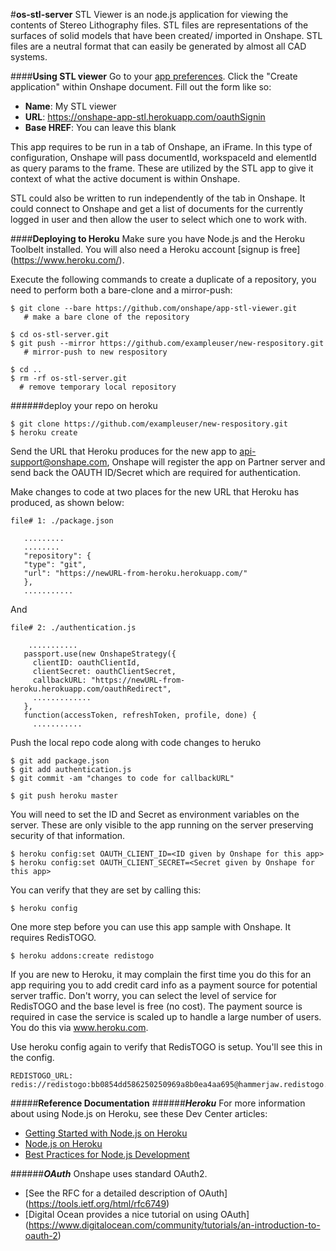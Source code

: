 #**os-stl-server**
STL Viewer is an node.js application for viewing the contents of Stereo Lithography files. STL files are representations of the surfaces of solid models that have been created/ imported in Onshape. STL files are a neutral format that can easily be generated by almost all CAD systems.

####**Using STL viewer**
Go to your [app preferences](https://partner.dev.onshape.com/). Click the "Create application" within Onshape document. Fill out the form like so:

* **Name**: My STL viewer
* **URL**: https://onshape-app-stl.herokuapp.com/oauthSignin
* **Base HREF**: You can leave this blank

This app requires to be run in a tab of Onshape, an iFrame. In this type of configuration, Onshape will pass documentId, workspaceId and elementId as query params to the frame. These are utilized by the STL app to give it context of what the active document is within Onshape. 

STL could also be written to run independently of the tab in Onshape. It could connect to Onshape and get a list of documents for the currently logged in user and then allow the user to select which one to work with.

####**Deploying to Heroku**
Make sure you have Node.js and the Heroku Toolbelt installed. You will also need a Heroku account [signup is free] (https://www.heroku.com/).

Execute the following commands to create a duplicate of a repository, you need to perform both a bare-clone and a mirror-push:

    $ git clone --bare https://github.com/onshape/app-stl-viewer.git
       # make a bare clone of the repository
    
    $ cd os-stl-server.git
    $ git push --mirror https://github.com/exampleuser/new-respository.git
       # mirror-push to new respository
       
    $ cd ..
    $ rm -rf os-stl-server.git
      # remove temporary local repository

######deploy your repo on heroku

    $ git clone https://github.com/exampleuser/new-respository.git  
    $ heroku create

Send the URL that Heroku produces for the new app to api-support@onshape.com, Onshape will register the app on Partner server and send back the OAUTH ID/Secret which are required for authentication.

Make changes to code at two places for the new URL that Heroku has produced, as shown below:

    file# 1: ./package.json
       
       ......... 
       ........
       "repository": {
       "type": "git",
       "url": "https://newURL-from-heroku.herokuapp.com/"
       },
       ...........
       
   And
   
    file# 2: ./authentication.js
          
        ........... 
       passport.use(new OnshapeStrategy({
         clientID: oauthClientId,
         clientSecret: oauthClientSecret,
         callbackURL: "https://newURL-from-heroku.herokuapp.com/oauthRedirect",
         .............
       },
       function(accessToken, refreshToken, profile, done) {
         ........... 

Push the local repo code along with code changes to heruko

    $ git add package.json
    $ git add authentication.js
    $ git commit -am "changes to code for callbackURL"
    
    $ git push heroku master

You will need to set the ID and Secret as environment variables on the server. These are only visible to the app running on the server preserving security of that information.

    $ heroku config:set OAUTH_CLIENT_ID=<ID given by Onshape for this app>
    $ heroku config:set OAUTH_CLIENT_SECRET=<Secret given by Onshape for this app>

You can verify that they are set by calling this:

    $ heroku config

One more step before you can use this app sample with Onshape. It requires RedisTOGO. 

    $ heroku addons:create redistogo

If you are new to Heroku, it may complain the first time you do this for an app requiring you to add credit card info as a payment source for potential server traffic. Don't worry, you can select the level of service for RedisTOGO and the base level is free (no cost). The payment source is required in case the service is scaled up to handle a large number of users. You do this via www.heroku.com.

Use heroku config again to verify that RedisTOGO is setup. You'll see this in the config.

    REDISTOGO_URL:        redis://redistogo:bb0854dd586250250969a8b0ea4aa695@hammerjaw.redistogo.com:11093/
	
	
   
   
 


#####**Reference Documentation**
######***Heroku***
For more information about using Node.js on Heroku, see these Dev Center articles:

 -  [Getting Started with Node.js on Heroku](https://devcenter.heroku.com/articles/getting-started-with-nodejs)
 -  [Node.js on Heroku](https://devcenter.heroku.com/categories/nodejs)
 -  [Best Practices for Node.js Development](https://devcenter.heroku.com/articles/node-best-practices)
 
######***OAuth***
Onshape uses standard OAuth2. 
 - [See the RFC for a detailed description of OAuth] (https://tools.ietf.org/html/rfc6749) 
 - [Digital Ocean provides a nice tutorial on using OAuth] (https://www.digitalocean.com/community/tutorials/an-introduction-to-oauth-2)

